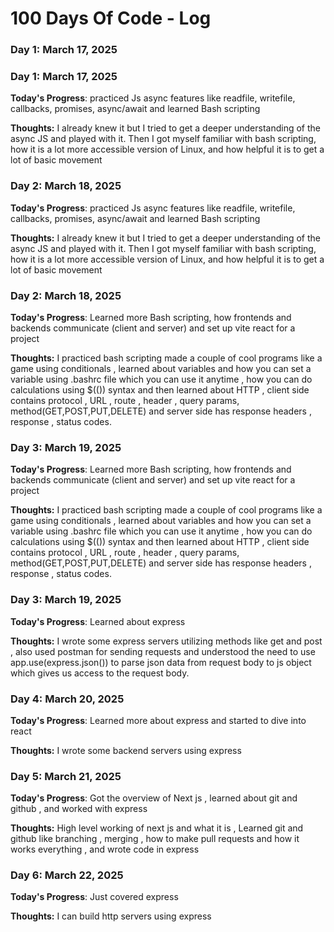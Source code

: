 # 100 Days Of Code - Log

### Day 1: March 17, 2025 
### Day 1: March 17, 2025 

**Today's Progress**: practiced Js async features like readfile, writefile, callbacks, promises, async/await and learned Bash scripting 

**Thoughts:** I already knew it but I tried to get a deeper understanding of the async JS and played with it. Then I got myself familiar with bash scripting, how it is a lot more accessible version of Linux, and how helpful it is to get a lot of basic movement 

### Day 2: March 18, 2025 
**Today's Progress**: practiced Js async features like readfile, writefile, callbacks, promises, async/await and learned Bash scripting 

**Thoughts:** I already knew it but I tried to get a deeper understanding of the async JS and played with it. Then I got myself familiar with bash scripting, how it is a lot more accessible version of Linux, and how helpful it is to get a lot of basic movement 

### Day 2: March 18, 2025 

**Today's Progress**: Learned more Bash scripting, how frontends and backends communicate (client and server) and set up vite react for a project 

**Thoughts:** I practiced bash scripting made a couple of cool programs like a game using conditionals , learned about variables and how you can set a variable using .bashrc file which you can use it anytime , how you can do calculations using $(()) syntax and then learned about HTTP , client side contains protocol , URL , route , header , query params, method(GET,POST,PUT,DELETE) and server side has response headers , response , status codes.

### Day 3: March 19, 2025 
**Today's Progress**: Learned more Bash scripting, how frontends and backends communicate (client and server) and set up vite react for a project 

**Thoughts:** I practiced bash scripting made a couple of cool programs like a game using conditionals , learned about variables and how you can set a variable using .bashrc file which you can use it anytime , how you can do calculations using $(()) syntax and then learned about HTTP , client side contains protocol , URL , route , header , query params, method(GET,POST,PUT,DELETE) and server side has response headers , response , status codes.

### Day 3: March 19, 2025 

**Today's Progress**: Learned about express  

**Thoughts:** I wrote some express servers utilizing methods like get and post , also used postman for sending requests and understood the need to use app.use(express.json()) to parse json data from request body to js object which gives us access to the request body.

### Day 4: March 20, 2025 

**Today's Progress**: Learned more about express and started to dive into react 

**Thoughts:** I wrote some backend servers using express

### Day 5: March 21, 2025 

**Today's Progress**: Got the overview of Next js , learned about git and github , and worked with express

**Thoughts:** High level working of next js and what it is , Learned git and github like branching , merging , how to make pull requests and how it works everything , and wrote code in express

### Day 6: March 22, 2025 

**Today's Progress**: Just covered express

**Thoughts:**  I can build http servers using express




